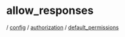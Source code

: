 # allow_responses

/ [config](/reference/server-config/index.md) / [authorization](/reference/server-config/config/authorization/index.md) / [default_permissions](/reference/server-config/config/authorization/default_permissions/index.md) 

